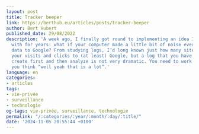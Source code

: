 ```yaml
---
layout: post
title: Tracker beeper
link: https://berthub.eu/articles/posts/tracker-beeper
author: Bert Hubert
published_date: 29/08/2022
description: 'A week ago, I finally got round to implementing an idea I’d been toying
  with for years: what if your computer made a little bit of noise every time it sent
  data to Google? From studying logs, I’d long known just how many sites send all
  your visits and clicks to (at least) Google, but a log that you have to manually
  create first and then analyze is not very dramatic. You need to work on it and finally
  you think “well yeah that is a lot”.'
language: en
categories:
- articles
tags:
- vie-privée
- surveillance
- technologie
og-tags: vie-privée, surveillance, technologie
permalink: "/:categories/:year/:month/:day/:title/"
date: '2024-11-05 20:55:44 +0100'
---
```

